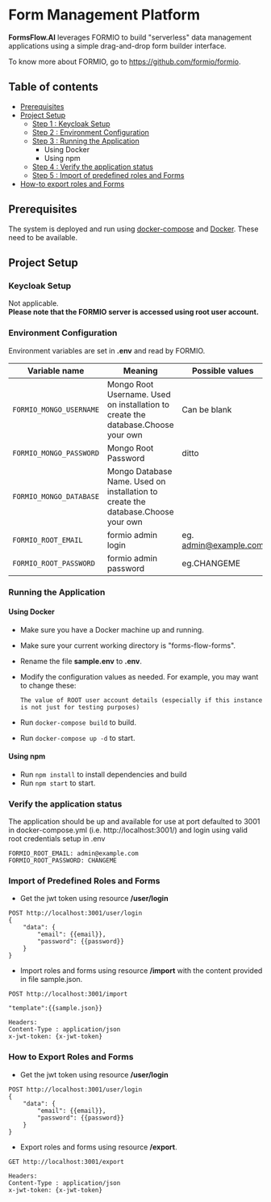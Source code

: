 # Form Management Platform
**FormsFlow.AI** leverages FORMIO to build "serverless" data management applications using a simple drag-and-drop form builder interface.

To know more about FORMIO, go to https://github.com/formio/formio.

## Table of contents
* [Prerequisites](#prerequisites)
* [Project Setup](#project-setup)
  * [Step 1 : Keycloak Setup](#keycloak-setup)
  * [Step 2 : Environment Configuration](#environment-configuration)
  * [Step 3 : Running the Application](#running-the-application)
       * Using Docker
       * Using npm
  * [Step 4 : Verify the application status](#verify-the-application-status)
  * [Step 5 : Import of predefined roles and Forms](#import-of-predefined-roles-and-forms)   
* [How-to export roles and Forms](#how-to-export-roles-and-forms)   

## Prerequisites

The system is deployed and run using [docker-compose](https://docker.com) and [Docker](https://docker.com). These need to be available. 

## Project Setup

### Keycloak Setup

Not applicable.  
**Please note that the FORMIO server is accessed using root user account.**

### Environment Configuration

Environment variables are set in **.env** and read by FORMIO.

Variable name | Meaning | Possible values | Default value |
--- | --- | --- | ---
`FORMIO_MONGO_USERNAME`|Mongo Root Username. Used on installation to create the database.Choose your own|Can be blank|`redis://redis:6379/0`
`FORMIO_MONGO_PASSWORD`|Mongo Root Password|ditto|`postgresql://postgres@postgres/postgres`
`FORMIO_MONGO_DATABASE`|Mongo Database  Name. Used on installation to create the database.Choose your own||`formio`
`FORMIO_ROOT_EMAIL`|formio admin login|eg. admin@example.com|`must be set to whatever email address you want formio to have as admin user`
`FORMIO_ROOT_PASSWORD`|formio admin password|eg.CHANGEME|`must be set to whatever password you want for your formio admin user`


### Running the Application

#### Using Docker
   * Make sure you have a Docker machine up and running.
   * Make sure your current working directory is "forms-flow-forms".
   * Rename the file **sample.env** to **.env**.
   * Modify the configuration values as needed. For example, you may want to change these:
     
         The value of ROOT user account details (especially if this instance is not just for testing purposes)
   * Run `docker-compose build` to build.
   * Run `docker-compose up -d` to start.
  
#### Using npm
   * Run `npm install` to install dependencies and build
   * Run `npm start` to start.
### Verify the application status

   The application should be up and available for use at port defaulted to 3001 in docker-compose.yml (i.e. http://localhost:3001/)
    and login using valid root credentials setup in .env
    
    FORMIO_ROOT_EMAIL: admin@example.com
    FORMIO_ROOT_PASSWORD: CHANGEME
    
### Import of Predefined Roles and Forms
    
   * Get the jwt token using resource **/user/login**
```
POST http://localhost:3001/user/login
{
    "data": {
        "email": {{email}},
        "password": {{password}}
    }
}
```   
   * Import roles and forms using resource **/import** with the content provided in file sample.json.
``` 
POST http://localhost:3001/import

"template":{{sample.json}}

Headers:
Content-Type : application/json
x-jwt-token: {x-jwt-token}
``` 


### How to Export Roles and Forms

   * Get the jwt token using resource **/user/login**
```
POST http://localhost:3001/user/login
{
    "data": {
        "email": {{email}},
        "password": {{password}}
    }
}
```   
   * Export roles and forms using resource **/export**.
``` 
GET http://localhost:3001/export

Headers:
Content-Type : application/json
x-jwt-token: {x-jwt-token}
``` 

